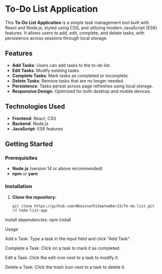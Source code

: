 # To-Do List Application

This **To-Do List Application** is a simple task management tool built with React and Node.js, styled using CSS, and utilizing modern JavaScript (ES6) features. It allows users to add, edit, complete, and delete tasks, with persistence across sessions through local storage.

## Features
- **Add Tasks**: Users can add tasks to the to-do list.
- **Edit Tasks**: Modify existing tasks.
- **Complete Tasks**: Mark tasks as completed or incomplete.
- **Delete Tasks**: Remove tasks that are no longer needed.
- **Persistence**: Tasks persist across page refreshes using local storage.
- **Responsive Design**: Optimized for both desktop and mobile devices.

## Technologies Used
- **Frontend**: React, CSS
- **Backend**: Node.js
- **JavaScript**: ES6 features

## Getting Started

### Prerequisites
- **Node.js** (version 14 or above recommended)
- **npm** or **yarn**

### Installation

1. **Clone the repository:**
   ```bash
   git clone https://github.com/NkosinathiSeptember23/To-do-list.git
   cd todo-list-app

Install dependencies:
npm install

Usage

Add a Task: Type a task in the input field and click "Add Task".

Complete a Task: Click on a task to mark it as completed.

Edit a Task: Click the edit icon next to a task to modify it.

Delete a Task: Click the trash icon next to a task to delete it.
